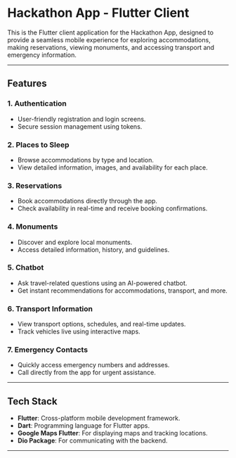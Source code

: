 # **Hackathon App - Flutter Client**

This is the Flutter client application for the Hackathon App, designed to provide a seamless mobile experience for exploring accommodations, making reservations, viewing monuments, and accessing transport and emergency information.

---

## **Features**

### 1. **Authentication**
- User-friendly registration and login screens.
- Secure session management using tokens.

### 2. **Places to Sleep**
- Browse accommodations by type and location.
- View detailed information, images, and availability for each place.

### 3. **Reservations**
- Book accommodations directly through the app.
- Check availability in real-time and receive booking confirmations.

### 4. **Monuments**
- Discover and explore local monuments.
- Access detailed information, history, and guidelines.

### 5. **Chatbot**
- Ask travel-related questions using an AI-powered chatbot.
- Get instant recommendations for accommodations, transport, and more.

### 6. **Transport Information**
- View transport options, schedules, and real-time updates.
- Track vehicles live using interactive maps.

### 7. **Emergency Contacts**
- Quickly access emergency numbers and addresses.
- Call directly from the app for urgent assistance.

---

## **Tech Stack**

- **Flutter**: Cross-platform mobile development framework.
- **Dart**: Programming language for Flutter apps.
- **Google Maps Flutter**: For displaying maps and tracking locations.
- **Dio Package**: For communicating with the backend.

---


